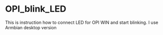 # OPI_blink_LED
This is instruction how to connect LED for OPI WIN and start blinking.
I use Armbian desktop version

